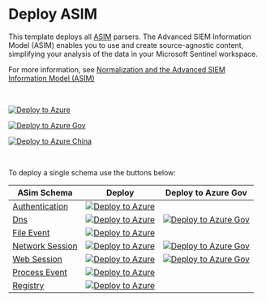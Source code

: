 # Deploy ASIM
 
This template deploys all [ASIM](https://aka.ms/AzSentinelNormalization) parsers. The Advanced SIEM Information Model (ASIM) enables you to use and create source-agnostic content, simplifying your analysis of the data in your Microsoft Sentinel workspace.

For more information, see [Normalization and the Advanced SIEM Information Model (ASIM)](https://aka.ms/AzSentinelNormalization)

<br>

[![Deploy to Azure](https://aka.ms/deploytoazurebutton)](https://portal.azure.com/#create/Microsoft.Template/uri/https%3A%2F%2Fraw.githubusercontent.com%2FAzure%2FAzure-Sentinel%2Fmaster%2FASIM%2FASimFullDeployment.json)

[![Deploy to Azure Gov](https://aka.ms/deploytoazuregovbutton)](https://portal.azure.us/#create/Microsoft.Template/uri/https%3A%2F%2Fraw.githubusercontent.com%2FAzure%2FAzure-Sentinel%2Fmaster%2FASIM%2FASimFullDeployment.json)

[![Deploy to Azure China](https://aka.ms/deploytoazurechinabutton)](https://portal.azure.cn/#create/Microsoft.Template/uri/https%3A%2F%2Fraw.githubusercontent.com%2FAzure%2FAzure-Sentinel%2Fmaster%2FASIM%2FASimFullDeployment.json)

<br>

To deploy a single schema use the buttons below:

| ASim Schema | Deploy | Deploy to Azure Gov | 
|-------------|--------| ------------------- | 
| [Authentication](https://aka.ms/ASimAuthenticationDoc) | [![Deploy to Azure](https://aka.ms/deploytoazurebutton)](https://aka.ms/ASimAuthenticationARM)| |
| [Dns](https://aka.ms/ASimDnsDoc) | [![Deploy to Azure](https://aka.ms/deploytoazurebutton)](https://aka.ms/ASimDnsARM)| [![Deploy to Azure Gov](https://aka.ms/deploytoazuregovbutton)](https://aka.ms/ASimDnsARMgov) |
| [File Event](https://aka.ms/ASimFileEventDoc) | [![Deploy to Azure](https://aka.ms/deploytoazurebutton)](https://aka.ms/ASimFileEventARM)| |
| [Network Session](https://aka.ms/ASimNetworkSessionDoc) | [![Deploy to Azure](https://aka.ms/deploytoazurebutton)](https://aka.ms/ASimNetworkSessionARM)| [![Deploy to Azure Gov](https://aka.ms/deploytoazuregovbutton)](https://aka.ms/ASimNetworkSessionARMgov) |
| [Web Session](https://aka.ms/ASimWebSessionDoc) | [![Deploy to Azure](https://aka.ms/deploytoazurebutton)](https://aka.ms/ASimWebSessionARM)| [![Deploy to Azure Gov](https://aka.ms/deploytoazuregovbutton)](https://aka.ms/ASimWebSessionARMgov)|
| [Process Event](https://aka.ms/ASimProcessEventDoc) | [![Deploy to Azure](https://aka.ms/deploytoazurebutton)](https://aka.ms/ASimProcessEventARM)| |
| [Registry](https://aka.ms/ASimRegistryEventDoc) | [![Deploy to Azure](https://aka.ms/deploytoazurebutton)](https://aka.ms/ASimSentinelEventARM)| |





